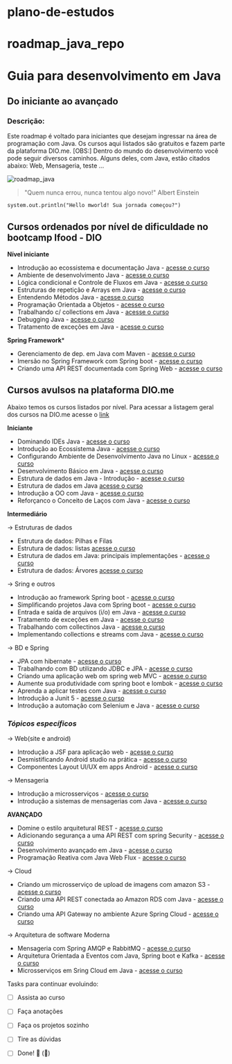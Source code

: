 # plano-de-estudos
# roadmap_java_repo
<h1> Guia para desenvolvimento em Java </h1>

## Do iniciante ao avançado

### Descrição: 

Este roadmap é voltado para iniciantes que desejam ingressar na área de programação com Java. Os cursos aqui listados são gratuitos e fazem parte da plataforma DIO.me.
[OBS:] Dentro do mundo do desenvolvimento você pode seguir diversos caminhos. Alguns deles, com Java, estão citados abaixo: Web, Mensageria, teste ...

![roadmap_java](https://user-images.githubusercontent.com/81716096/194948652-a94dc040-754d-4540-bf64-083d7125dbdb.png)

> "Quem nunca errou, nunca tentou algo novo!" Albert Einstein


`` system.out.println("Hello mworld! Sua jornada começou?") `` 


## Cursos ordenados por nível de dificuldade no bootcamp Ifood - DIO

**Nível iniciante**

- Introdução ao ecossistema e documentação Java - [acesse o curso](https://web.dio.me/course/introducao-ao-ecossistema-e-documentacao-java/learning/54e1ad91-8842-4065-bc89-37329f54f0cd)
- Ambiente de desenvolvimento Java - [acesse o curso](https://web.dio.me/course/configurando-ambiente-de-desenvolvimento-java-no-linux/learning/0668bbda-e32e-44bc-9100-d9dd781bdf8f)
- Lógica condicional e Controle de Fluxos em Java - [acesse o curso](https://web.dio.me/course/logica-condicional-e-controle-de-fluxos-em-java/learning/b5616a08-8f2f-4da0-bf9c-0fe384be2b42)
- Estruturas de repetição e Arrays em Java - [acesse o curso](https://web.dio.me/course/estruturas-de-repeticao-e-arrays-em-java/learning/febaaad5-ea57-4389-a960-2907fa40041c)
- Entendendo Métodos Java - [acesse o curso](https://web.dio.me/course/entendendo-metodos-java/learning/1d32857c-8137-4b87-8a1c-474300f71648)
- Programação Orientada a Objetos - [acesse o curso](https://web.dio.me/course/programacao-orientada-a-objetos/learning/ff0c41a5-8adc-496c-8ff7-7ae1f83ffa49)
- Trabalhando c/ collections em Java - [acesse o curso](https://web.dio.me/course/trabalhando-com-collections-java/learning/a34f3db6-de2b-44fa-a059-6ae7785695cc)
- Debugging Java - [acesse o curso](https://web.dio.me/course/debugging-java/learning/97fc1d8d-4f01-4856-a1a2-85c6117ccc75)
- Tratamento de exceções em Java - [acesse o curso](https://web.dio.me/course/tratamento-de-excecoes-em-java/learning/8ab022fe-7c0e-41bc-95de-daedca653d7c)


**Spring Framework***
	
- Gerenciamento de dep. em Java com Maven - [acesse o curso](https://web.dio.me/course/gerenciamento-de-dependencias-e-build-em-java-com-maven/learning/e6b60b98-7795-44cd-b477-e13f9d350249)
- Imersão no Spring Framework com Spring boot - [acesse o curso](https://web.dio.me/course/imersao-no-spring-framework-com-spring-boot/learning/76dae2f8-07b8-4801-b66a-cdc38209ab87)
- Criando uma API REST documentada com Spring Web - [acesse o curso](https://web.dio.me/course/domine-o-estilo-arquitetural-rest-com-o-spring-web/learning/2b52b79d-f958-4896-b858-e4e58ac76c06)	


## Cursos avulsos na plataforma DIO.me

Abaixo temos os cursos listados por nível. Para acessar a listagem geral dos cursos na DIO.me acesse o [link](https://web.dio.me/play?skill=a000ba41-408d-47be-b21a-72b97a1acded&tab=cursos)


**Iniciante**

<!--
- Instalando o IDE VS code - [acesse o curso]() -->
- Dominando IDEs Java - [acesse o curso](https://web.dio.me/course/dominando-ides-java/learning/b0f1ae39-6af7-4a2c-8fc2-c73ae8463c84)
- Introdução ao Ecossistema Java - [acesse o curso](https://web.dio.me/course/introducao-ao-ecossistema-e-documentacao-java/learning/54e1ad91-8842-4065-bc89-37329f54f0cd)
- Configurando Ambiente de Desenvolvimento Java no Linux - [acesse o curso](https://web.dio.me/course/configurando-ambiente-de-desenvolvimento-java-no-linux/learning/0668bbda-e32e-44bc-9100-d9dd781bdf8f)
- Desenvolvimento Básico em Java - [acesse o curso](https://web.dio.me/course/desenvolvimento-basico-em-java/learning/38d441ef-3c29-4ca4-9047-178603a8f656)
- Estrutura de dados em Java - Introdução  - [acesse o curso](https://web.dio.me/course/estrutura-de-dados-em-java-introducao/learning/11e9cb23-9b15-4a01-b5bc-80c5d27b2c58)
- Estrutura de dados em Java [acesse o curso](https://web.dio.me/course/estrutura-de-dados-em-java/learning/f5a9837e-ec31-4bca-bc6f-338450c076f7)
- Introdução a OO com Java - [acesse o curso](https://web.dio.me/course/estrutura-de-dados-em-java-pilhas-e-filas/learning/e80653aa-37a5-430e-9f0f-44c3753ef4b0)
- Reforçanco o Conceito de Laços com Java - [acesse o curso](https://web.dio.me/course/reforcando-o-conceito-de-lacos-em-java/learning/54683056-045c-47b6-8b86-af4fe8e78338)	

		
**Intermediário**		
		
-> Estruturas de dados

- Estrutura de dados: Pilhas e Filas [](https://web.dio.me/course/estrutura-de-dados-em-java-pilhas-e-filas/learning/e80653aa-37a5-430e-9f0f-44c3753ef4b0)
- Estrutura de dados: listas [acesse o curso](https://web.dio.me/course/estrutura-de-dados-em-java-listas/learning/225d6a90-77b8-4ac5-b8ed-f1da4c773acc)
- Estrutura de dados em Java: principais implementações - [acesse o curso](https://web.dio.me/course/estrutura-de-dados-em-java-principais-implementacoes/learning/40ce1b96-358f-48c8-a420-271b1741dcfd)
- Estrutura de dados: Árvores [acesse o curso](https://web.dio.me/course/estrutura-de-dados-em-java-arvores/learning/c7bde569-0b35-499e-874d-396bdc9c8f79)
		
-> Sring e outros

- Introdução ao framework Spring boot - [acesse o curso](https://web.dio.me/course/spring-boot/learning/3aac94e7-e502-41ca-845d-9b77c9eaecfe)
- Simplificando projetos Java com Spring boot - [acesse o curso](https://web.dio.me/course/simplificando-projetos-java-com-o-spring-boot/learning/a646189a-7a16-4c05-859b-74af2eb78290)
- Entrada e saída de arquivos (i/o) em Java - [acesse o curso](https://web.dio.me/course/entrada-e-saida-de-arquivos-io-em-java/learning/91871c29-e97e-4434-be0e-71aa71df80f3)
- Tratamento de exceções em Java - [acesse o curso](https://web.dio.me/course/tratamento-de-excecoes-em-java/learning/8ab022fe-7c0e-41bc-95de-daedca653d7c)
- Trabalhando com collectinos Java - [acesse o curso](https://web.dio.me/course/trabalhando-com-collections-java/learning/a34f3db6-de2b-44fa-a059-6ae7785695cc)
- Implementando collections e streams com Java - [acesse o curso](https://web.dio.me/course/aprenda-collection-e-streams-na-linguagem-java/learning/c9f8940a-be04-4aa9-bdeb-ac3607ed8eec)
		
-> BD e Spring

- JPA com hibernate - [acesse o curso](https://web.dio.me/course/jpa-com-hibernate/learning/6cb58f70-30ac-4de8-aaa8-f440efa3bc97)
- Trabalhando com BD utilizando JDBC e JPA - [acesse o curso](https://web.dio.me/course/trabalhando-com-banco-de-dados-utilizando-jdbc-e-jpa/learning/36caf662-304d-444b-978d-958d79bb5a9a)		
- Criando uma aplicação web om spring web MVC - [acesse o curso](https://web.dio.me/course/criando-aplicacoes-web-com-spring-web-mvc/learning/d3915d88-445a-441b-be43-f1d4d8df99b2)
- Aumente sua produtividade com spring boot e lombok - [acesse o curso](https://web.dio.me/course/aumente-sua-produtividade-com-spring-boot-e-lombok/learning/ed9e3e6b-49ba-440b-a4e2-cd4ac21912d7)
- Aprenda a aplicar testes com Java - [acesse o curso](https://web.dio.me/course/aprenda-aplicar-testes-com-java/learning/2c9b79aa-b288-4103-b9b4-6550d20dff5c)
- Introdução a Junit 5 - [acesse o curso](https://web.dio.me/course/introducao-ao-junit-5/learning/e5809516-a68e-478a-a4ed-afd4427e1c3e)
- Introdução a automação com Selenium e Java - [acesse o curso](https://web.dio.me/course/introducao-a-automacao-web-com-selenium-e-java/learning/a2e5339e-7d1e-4b0f-bd31-d2245d198f9f)
	
  
### *Tópicos específicos*		
		
-> Web(site e android)
- Introdução a JSF para aplicação web - [acesse o curso](https://web.dio.me/course/introducao-jsf-para-aplicacao-web/learning/4f19e7e6-42a7-4724-a51d-5a2f50209460)
- Desmistificando Android studio na prática - [acesse o curso](https://web.dio.me/course/desmistificando-o-android-studio-na-pratica/learning/aae42b53-2da2-4768-8f3d-12e6bec6c81d)
- Componentes Layout UI/UX em apps Android - [acesse o curso](https://web.dio.me/course/componentes-layouts-e-uiux-em-apps-android/learning/617ea9b7-cb37-4f99-a307-e9b6001f179e)
		
-> Mensageria
- Introdução a microsserviços - [acesse o curso](https://web.dio.me/course/java-introducao-a-microsservicos/learning/5ee9763c-2243-4f68-83e7-463856f58fa8)
- Introdução a sistemas de mensagerias com Java - [acesse o curso](https://web.dio.me/course/introducao-a-sistemas-de-mensagerias-com-java/learning/25ddc7f9-2fb7-4796-8eb8-61879e13658e)
		
**AVANÇADO**		
		
- Domine o estilo arquitetural REST - [acesse o curso](https://web.dio.me/course/domine-o-estilo-arquitetural-rest-com-o-spring-web/learning/2b52b79d-f958-4896-b858-e4e58ac76c06)
- Adicionando segurança a uma API REST com spring Security - [acesse o curso](https://web.dio.me/course/adicionando-seguranca-a-uma-api-rest-com-spring-security/learning/99032de1-b0da-4986-9907-6028acc4202d)		
- Desenvolvimento avançado em Java - [acesse o curso](https://web.dio.me/course/mensageria-com-spring-amqp-e-rabbitmq-1/learning/4c5a15d0-f42d-4301-9de0-55f5e152934e)
- Programação Reativa com Java Web Flux - [acesse o curso](https://web.dio.me/course/spring-webflux/learning/aab88703-1e8a-48ca-9a17-8189b45d0f76)
		
		
-> Cloud
- Criando um microsserviço de upload de imagens com amazon S3 - [acesse o curso]()
- Criando uma API REST conectada ao Amazon RDS com Java - [acesse o curso](https://web.dio.me/course/criando-uma-api-rest-conectada-ao-amazon-rds-com-java/learning/16ea8b83-292e-4aec-b4ad-7c0429829770)
- Criando uma API Gateway  no ambiente Azure Spring Cloud - [acesse o curso](https://web.dio.me/course/criando-api-gateways-no-ambiente-azure-spring-cloud/learning/dd5a7bbe-28fb-4207-b374-bac82f2e48a1)
	
-> Arquitetura de software Moderna
- Mensageria com Spring AMQP e RabbitMQ - [acesse o curso](https://web.dio.me/course/mensageria-com-spring-amqp-e-rabbitmq-1/learning/4c5a15d0-f42d-4301-9de0-55f5e152934e)
- Arquitetura Orientada a Eventos com Java, Spring boot e Kafka - [acesse o curso](https://web.dio.me/course/arquitetura-orientada-a-eventos-com-java-spring-boot-e-kafka/learning/2ca710ba-6a28-481c-a663-6f85aaec329b)		
- Microsserviços em Sring Cloud em Java	- [acesse o curso](https://web.dio.me/course/micro-servicos-em-spring-cloud-com-java/learning/00467dc2-9bec-4414-9943-8b0ca56b6c7f)

Tasks para continuar evoluindo:

- [ ] Assista ao curso
- [ ] Faça anotações
- [ ] Faça os projetos sozinho
- [ ] Tire as dúvidas
- [ ] Done! 🎉 (:tada:)


[comment]: <> (<img src="img_girl.jpg" alt="Girl in a jacket" width="500" height="600">)
[comment]: <> (você poderá usar tags HTML)
[comment]: <> (https://docs.github.com/en/get-started/writing-on-github/getting-started-with-writing-and-formatting-on-github/basic-writing-and-formatting-syntax)

